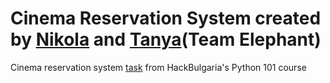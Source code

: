 # Cinema Reservation System created by [Nikola](https://github.com/nikolata) and [Tanya](https://github.com/tanyabudinova)(Team Elephant)
Cinema reservation system [task](https://github.com/HackBulgaria/Programming-101-Python-2020-Spring/tree/master/week10/CinemaReservation) from HackBulgaria's Python 101 course
